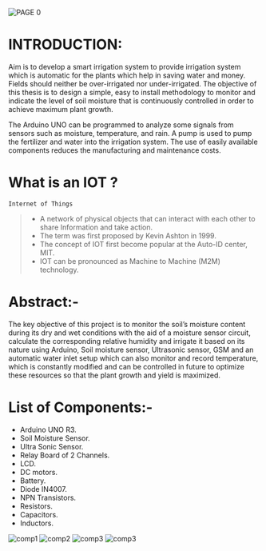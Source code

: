![PAGE 0](https://raw.githubusercontent.com/LakshmiDeepak9653/MINIPROJECT-resources/main/page-0.png?token=GHSAT0AAAAAABTZRYW3GPZH2SHVTWHZONZIYTGIR6A)
# INTRODUCTION:
Aim is to develop a smart irrigation system to provide irrigation system which is automatic for the plants which help in saving water and money. Fields should neither be over-irrigated nor under-irrigated. The objective of this thesis is to design 
a simple, easy to install methodology to monitor and indicate the 
level of soil moisture that is continuously controlled in order 
to achieve maximum plant growth.

The Arduino UNO can be programmed to analyze some signals from sensors such as moisture, temperature, and rain. A pump is used to pump the fertilizer and water into the irrigation system. The use of easily available components reduces the manufacturing and maintenance costs.

# What is an IOT ?
`Internet of Things`
> -  A network of physical objects that can interact with each other to share Information and take action.
> - The term was first proposed by Kevin Ashton in 1999.
> - The concept of IOT first become popular at the Auto-ID center, MIT.
> - IOT can be pronounced as Machine to Machine (M2M) technology.

# Abstract:-
The key objective of this project is to monitor the soil’s moisture content during its dry and wet conditions with the aid of a moisture sensor circuit, calculate the corresponding relative humidity and irrigate it based on its nature using Arduino, Soil moisture sensor, Ultrasonic sensor, GSM and an automatic water inlet setup which can also monitor and record temperature, which is constantly modified and can be controlled in future to optimize these resources so that the plant growth and yield is maximized.

# List of Components:-
- Arduino UNO R3.
- Soil Moisture Sensor.
- Ultra Sonic Sensor.
- Relay Board of 2 Channels.
- LCD.
- DC motors.
- Battery.
- Diode IN4007.
- NPN Transistors.
- Resistors.
- Capacitors.
- Inductors.

![comp1](https://raw.githubusercontent.com/LakshmiDeepak9653/MINIPROJECT-resources/main/MINI%20PROject_00006.jpg?token=GHSAT0AAAAAABTZRYW26GNM2356NT5QNE5WYTGJGUA)
![comp2](https://raw.githubusercontent.com/LakshmiDeepak9653/MINIPROJECT-resources/main/MINI%20PROject_00007.jpg?token=GHSAT0AAAAAABTZRYW2YEB7XGIK6U2GNJ5MYTGJHVQ)
![comp3](https://raw.githubusercontent.com/LakshmiDeepak9653/MINIPROJECT-resources/main/MINI%20PROject_00008.jpg?token=GHSAT0AAAAAABTZRYW3THEC45MQKQ2DKZT4YTGJIBQ)
![comp3](https://raw.githubusercontent.com/LakshmiDeepak9653/MINIPROJECT-resources/main/MINI%20PROject_00009.jpg?token=GHSAT0AAAAAABTZRYW3MEZI7ZU4P22CJHKYYTGJINA)
